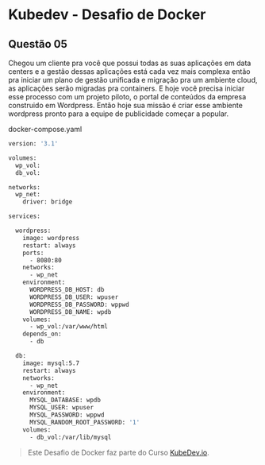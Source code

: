 # Kubedev - Desafio de Docker

## Questão 05

Chegou um cliente pra você que possui todas as suas aplicações em data centers e a gestão dessas aplicações está cada vez mais complexa então pra iniciar um plano de gestão unificada e migração pra um ambiente cloud, as aplicações serão migradas pra containers. E hoje você precisa iniciar esse processo com um projeto piloto, o portal de conteúdos da empresa construido em Wordpress. Então hoje sua missão é criar esse ambiente wordpress pronto para a equipe de publicidade começar a popular.

docker-compose.yaml

```bash
version: '3.1'

volumes:
  wp_vol:
  db_vol:

networks:
  wp_net:
    driver: bridge

services:

  wordpress:
    image: wordpress
    restart: always
    ports:
      - 8080:80
    networks:
      - wp_net
    environment:
      WORDPRESS_DB_HOST: db
      WORDPRESS_DB_USER: wpuser
      WORDPRESS_DB_PASSWORD: wppwd
      WORDPRESS_DB_NAME: wpdb
    volumes:
      - wp_vol:/var/www/html
    depends_on:
      - db

  db:
    image: mysql:5.7
    restart: always
    networks:
      - wp_net
    environment:
      MYSQL_DATABASE: wpdb
      MYSQL_USER: wpuser
      MYSQL_PASSWORD: wppwd
      MYSQL_RANDOM_ROOT_PASSWORD: '1'
    volumes:
      - db_vol:/var/lib/mysql
```

>Este Desafio de Docker faz parte do Curso [KubeDev.io](https://kubedev.io/).